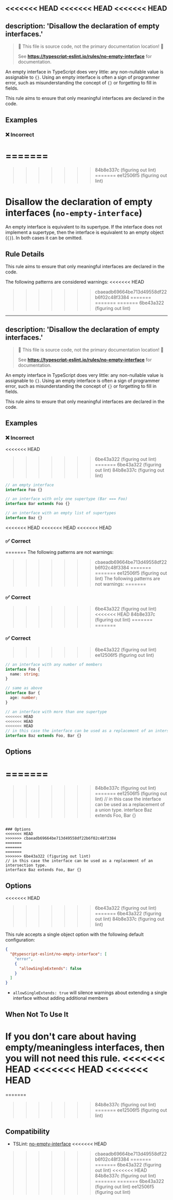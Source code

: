 <<<<<<< HEAD
<<<<<<< HEAD
<<<<<<< HEAD
---
description: 'Disallow the declaration of empty interfaces.'
---

> 🛑 This file is source code, not the primary documentation location! 🛑
>
> See **https://typescript-eslint.io/rules/no-empty-interface** for documentation.

An empty interface in TypeScript does very little: any non-nullable value is assignable to `{}`.
Using an empty interface is often a sign of programmer error, such as misunderstanding the concept of `{}` or forgetting to fill in fields.

This rule aims to ensure that only meaningful interfaces are declared in the code.

## Examples

<!--tabs-->

### ❌ Incorrect
=======
=======
>>>>>>> 84b8e337c (figuring out lint)
=======
>>>>>>> ee12506f5 (figuring out lint)
# Disallow the declaration of empty interfaces (`no-empty-interface`)

An empty interface is equivalent to its supertype. If the interface does not implement a supertype, then
the interface is equivalent to an empty object (`{}`). In both cases it can be omitted.

## Rule Details

This rule aims to ensure that only meaningful interfaces are declared in the code.

The following patterns are considered warnings:
<<<<<<< HEAD
>>>>>>> cbaeadb69664be713d49558df22b6f02c48f3384
=======
=======
=======
>>>>>>> 6be43a322 (figuring out lint)
---
description: 'Disallow the declaration of empty interfaces.'
---

> 🛑 This file is source code, not the primary documentation location! 🛑
>
> See **https://typescript-eslint.io/rules/no-empty-interface** for documentation.

An empty interface in TypeScript does very little: any non-nullable value is assignable to `{}`.
Using an empty interface is often a sign of programmer error, such as misunderstanding the concept of `{}` or forgetting to fill in fields.

This rule aims to ensure that only meaningful interfaces are declared in the code.

## Examples

<!--tabs-->

### ❌ Incorrect
<<<<<<< HEAD
>>>>>>> 6be43a322 (figuring out lint)
=======
>>>>>>> 6be43a322 (figuring out lint)
>>>>>>> 84b8e337c (figuring out lint)

```ts
// an empty interface
interface Foo {}

// an interface with only one supertype (Bar === Foo)
interface Bar extends Foo {}

// an interface with an empty list of supertypes
interface Baz {}
```

<<<<<<< HEAD
<<<<<<< HEAD
<<<<<<< HEAD
### ✅ Correct
=======
The following patterns are not warnings:
>>>>>>> cbaeadb69664be713d49558df22b6f02c48f3384
=======
=======
>>>>>>> ee12506f5 (figuring out lint)
The following patterns are not warnings:
=======
### ✅ Correct
>>>>>>> 6be43a322 (figuring out lint)
<<<<<<< HEAD
>>>>>>> 84b8e337c (figuring out lint)
=======
=======
### ✅ Correct
>>>>>>> 6be43a322 (figuring out lint)
>>>>>>> ee12506f5 (figuring out lint)

```ts
// an interface with any number of members
interface Foo {
  name: string;
}

// same as above
interface Bar {
  age: number;
}

// an interface with more than one supertype
<<<<<<< HEAD
<<<<<<< HEAD
<<<<<<< HEAD
// in this case the interface can be used as a replacement of an intersection type.
interface Baz extends Foo, Bar {}
```

<!--/tabs-->

## Options
=======
=======
>>>>>>> 84b8e337c (figuring out lint)
=======
>>>>>>> ee12506f5 (figuring out lint)
// in this case the interface can be used as a replacement of a union type.
interface Baz extends Foo, Bar {}
```

### Options
<<<<<<< HEAD
>>>>>>> cbaeadb69664be713d49558df22b6f02c48f3384
=======
=======
=======
>>>>>>> 6be43a322 (figuring out lint)
// in this case the interface can be used as a replacement of an intersection type.
interface Baz extends Foo, Bar {}
```

<!--/tabs-->

## Options
<<<<<<< HEAD
>>>>>>> 6be43a322 (figuring out lint)
=======
>>>>>>> 6be43a322 (figuring out lint)
>>>>>>> 84b8e337c (figuring out lint)

This rule accepts a single object option with the following default configuration:

```json
{
  "@typescript-eslint/no-empty-interface": [
    "error",
    {
      "allowSingleExtends": false
    }
  ]
}
```

- `allowSingleExtends: true` will silence warnings about extending a single interface without adding additional members

## When Not To Use It

If you don't care about having empty/meaningless interfaces, then you will not need this rule.
<<<<<<< HEAD
<<<<<<< HEAD
<<<<<<< HEAD
=======
=======
>>>>>>> 84b8e337c (figuring out lint)
=======
>>>>>>> ee12506f5 (figuring out lint)

## Compatibility

- TSLint: [no-empty-interface](https://palantir.github.io/tslint/rules/no-empty-interface/)
<<<<<<< HEAD
>>>>>>> cbaeadb69664be713d49558df22b6f02c48f3384
=======
=======
>>>>>>> 6be43a322 (figuring out lint)
<<<<<<< HEAD
>>>>>>> 84b8e337c (figuring out lint)
=======
=======
>>>>>>> 6be43a322 (figuring out lint)
>>>>>>> ee12506f5 (figuring out lint)
